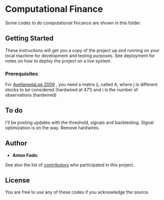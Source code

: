 # Computational Finance

Some codes to do computational fincance are shown in this folder.

## Getting Started

These instructions will get you a copy of the project up and running on your local machine for development and testing purposes. See deployment for notes on how to deploy the project on a live system.

### Prerequisites
For [AvellanedaLee 2009](https://papers.ssrn.com/sol3/papers.cfm?abstract_id=1153505) ,  you need a matrix ij, called A, where j is different stocks to be considered (hardwired at 471) and i is the number of observations (hardwired)

## To do

I'll be posting updates with the threshold, signals and backtesting. Signal optimization is on the way.
Remove hardwires.

## Author

* **Anton Fadic** 

See also the list of [contributors](https://github.com/your/project/contributors) who participated in this project.

## License

You are free to use any of these codes if you acknowledge the source. 
